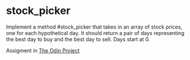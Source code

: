 # stock_picker

Implement a method #stock_picker that takes in an array of stock prices, one for each hypothetical day. It should return a pair of days representing the best day to buy and the best day to sell. Days start at 0.

Assigment in [The Odin Project](https://www.theodinproject.com/courses/ruby-programming/lessons/stock-picker?ref=lnav)

